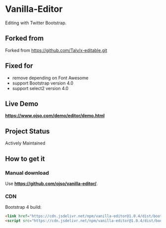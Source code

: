 # Vanilla-Editor
Editing with Twitter Bootstrap.

## Forked from
Forked from https://github.com/Talv/x-editable.git

## Fixed for

- remove depending on Font Awesome
- support Bootstrap version 4.0
- support select2 version 4.0

## Live Demo
**https://www.ojso.com/demo/editor/demo.html**

## Project Status
Actively Maintained

## How to get it

### Manual download
Use **https://github.com/ojso/vanilla-editor/**.

### CDN

Bootstrap 4 build:
```html
<link href="https://cdn.jsdelivr.net/npm/vanilla-editor@1.0.4/dist/bootstrap4-editable/css/bootstrap-editable.css" rel="stylesheet"/>
<script src="https://cdn.jsdelivr.net/npm/vanilla-editor@1.0.4/dist/bootstrap4-editable/js/bootstrap-editable.min.js"></script>
```

